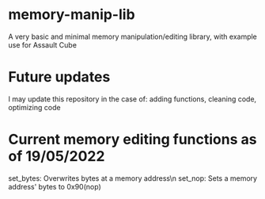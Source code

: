 # memory-manip-lib
A very basic and minimal memory manipulation/editing library, with example use for Assault Cube
# Future updates
I may update this repository in the case of: adding functions, cleaning code, optimizing code
# Current memory editing functions as of 19/05/2022
set_bytes: Overwrites bytes at a memory address\n
set_nop: Sets a memory address' bytes to 0x90(nop)

